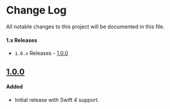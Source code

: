# Change Log
All notable changes to this project will be documented in this file.

#### 1.x Releases
- `1.0.x` Releases - [1.0.0](#100)

## [1.0.0](https://github.com/skladek/SKStringFormatter/releases/tag/1.0.0)

#### Added
- Initial release with Swift 4 support.